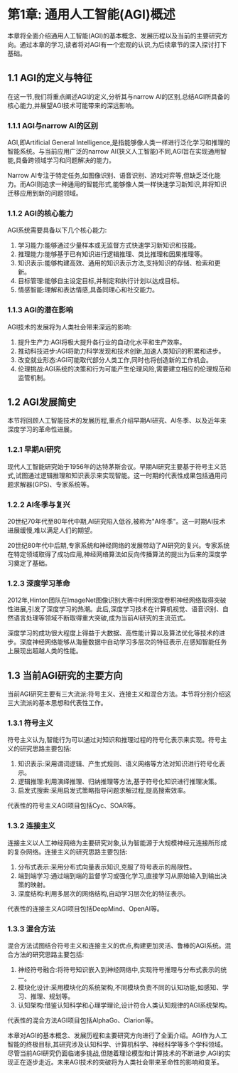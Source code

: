 
# 第1章: 通用人工智能(AGI)概述

本章将全面介绍通用人工智能(AGI)的基本概念、发展历程以及当前的主要研究方向。通过本章的学习,读者将对AGI有一个宏观的认识,为后续章节的深入探讨打下基础。

## 1.1 AGI的定义与特征

在这一节,我们将重点阐述AGI的定义,分析其与narrow AI的区别,总结AGI所具备的核心能力,并展望AGI技术可能带来的深远影响。

### 1.1.1 AGI与narrow AI的区别

AGI,即Artificial General Intelligence,是指能够像人类一样进行泛化学习和推理的智能系统。与当前应用广泛的narrow AI(狭义人工智能)不同,AGI旨在实现通用智能,具备跨领域学习和问题解决的能力。

Narrow AI专注于特定任务,如图像识别、语音识别、游戏对弈等,但缺乏泛化能力。而AGI则追求一种通用的智能形式,能够像人类一样快速学习新知识,并将知识迁移应用到新的问题领域。

### 1.1.2 AGI的核心能力

AGI系统需要具备以下几个核心能力:

1. 学习能力:能够通过少量样本或无监督方式快速学习新知识和技能。
2. 推理能力:能够基于已有知识进行逻辑推理、类比推理和因果推理等。
3. 知识表示:能够构建高效、通用的知识表示方法,支持知识的存储、检索和更新。
4. 目标管理:能够自主设定目标,并制定和执行计划以达成目标。
5. 情感智能:理解和表达情感,具备同理心和社交能力。

### 1.1.3 AGI的潜在影响

AGI技术的发展将为人类社会带来深远的影响:

1. 提升生产力:AGI将极大提升各行业的自动化水平和生产效率。
2. 推动科技进步:AGI将助力科学发现和技术创新,加速人类知识的积累和进步。
3. 改变就业形态:AGI可能取代部分人类工作,同时也将创造新的工作机会。
4. 伦理挑战:AGI系统的决策和行为可能产生伦理风险,需要建立相应的伦理规范和监管机制。

## 1.2 AGI发展简史

本节将回顾人工智能技术的发展历程,重点介绍早期AI研究、AI冬季、以及近年来深度学习的革命性进展。

### 1.2.1 早期AI研究

现代人工智能研究始于1956年的达特茅斯会议。早期AI研究主要基于符号主义范式,试图通过逻辑推理和知识表示来实现智能。这一时期的代表性成果包括通用问题求解器(GPS)、专家系统等。

### 1.2.2 AI冬季与复兴

20世纪70年代至80年代中期,AI研究陷入低谷,被称为"AI冬季"。这一时期AI技术进展缓慢,难以满足人们的期望。

20世纪80年代中后期,专家系统和神经网络的发展带动了AI研究的复兴。专家系统在特定领域取得了成功应用,神经网络算法如反向传播算法的提出为后来的深度学习奠定了基础。

### 1.2.3 深度学习革命

2012年,Hinton团队在ImageNet图像识别大赛中利用深度卷积神经网络取得突破性进展,引发了深度学习的热潮。此后,深度学习技术在计算机视觉、语音识别、自然语言处理等领域不断取得重大突破,成为当前AI研究的主流范式。

深度学习的成功很大程度上得益于大数据、高性能计算以及算法优化等技术的进步。深度神经网络能够从海量数据中自动学习多层次的特征表示,在感知智能任务上展现出超越人类的性能。

## 1.3 当前AGI研究的主要方向

当前AGI研究主要有三大流派:符号主义、连接主义和混合方法。本节将分别介绍这三大流派的基本思想和代表性工作。

### 1.3.1 符号主义

符号主义认为,智能行为可以通过对知识和推理过程的符号化表示来实现。符号主义的研究思路主要包括:

1. 知识表示:采用谓词逻辑、产生式规则、语义网络等方法对知识进行符号化表示。
2. 逻辑推理:利用演绎推理、归纳推理等方法,基于符号化知识进行推理决策。
3. 启发式搜索:采用启发式策略指导问题求解过程,提高搜索效率。

代表性的符号主义AGI项目包括Cyc、SOAR等。

### 1.3.2 连接主义

连接主义以人工神经网络为主要研究对象,认为智能源于大规模神经元连接所形成的复杂网络。连接主义的研究思路主要包括:

1. 分布式表示:采用分布式向量表示知识,克服了符号表示的局限性。
2. 端到端学习:通过端到端的监督学习或强化学习,直接学习从原始输入到输出决策的映射。
3. 深度结构:利用多层次的网络结构,自动学习层次化的特征表示。

代表性的连接主义AGI项目包括DeepMind、OpenAI等。

### 1.3.3 混合方法

混合方法试图结合符号主义和连接主义的优点,构建更加灵活、鲁棒的AGI系统。混合方法的研究思路主要包括:

1. 神经符号融合:将符号知识嵌入到神经网络中,实现符号推理与分布式表示的统一。
2. 模块化设计:采用模块化的系统架构,不同模块负责不同的认知功能,如感知、学习、推理、规划等。
3. 认知架构:借鉴认知科学和心理学理论,设计符合人类认知规律的AGI系统架构。

代表性的混合方法AGI项目包括AlphaGo、Clarion等。

本章对AGI的基本概念、发展历程和主要研究方向进行了全面介绍。AGI作为人工智能的终极目标,其研究涉及认知科学、计算机科学、神经科学等多个学科领域。尽管当前AGI研究仍面临诸多挑战,但随着理论模型和计算技术的不断进步,AGI的实现正在逐步走近。未来AGI技术的突破将为人类社会带来革命性的影响和变革。